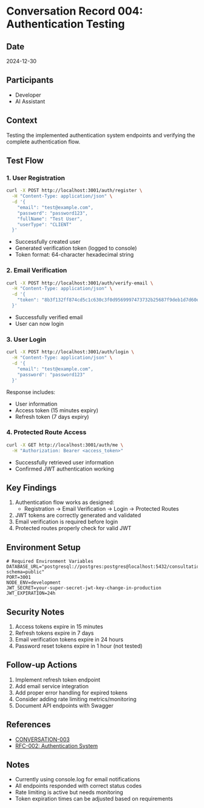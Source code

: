 # Conversation Record 004: Authentication Testing

## Date
2024-12-30

## Participants
- Developer
- AI Assistant

## Context
Testing the implemented authentication system endpoints and verifying the complete authentication flow.

## Test Flow

### 1. User Registration
```bash
curl -X POST http://localhost:3001/auth/register \
  -H "Content-Type: application/json" \
  -d '{
    "email": "test@example.com",
    "password": "password123",
    "fullName": "Test User",
    "userType": "CLIENT"
  }'
```
- Successfully created user
- Generated verification token (logged to console)
- Token format: 64-character hexadecimal string

### 2. Email Verification
```bash
curl -X POST http://localhost:3001/auth/verify-email \
  -H "Content-Type: application/json" \
  -d '{
    "token": "8b3f132ff874cd5c1c630c3f0d9569997473732b25687f9deb1d7d60ed76d904"
  }'
```
- Successfully verified email
- User can now login

### 3. User Login
```bash
curl -X POST http://localhost:3001/auth/login \
  -H "Content-Type: application/json" \
  -d '{
    "email": "test@example.com",
    "password": "password123"
  }'
```
Response includes:
- User information
- Access token (15 minutes expiry)
- Refresh token (7 days expiry)

### 4. Protected Route Access
```bash
curl -X GET http://localhost:3001/auth/me \
  -H "Authorization: Bearer <access_token>"
```
- Successfully retrieved user information
- Confirmed JWT authentication working

## Key Findings
1. Authentication flow works as designed:
   - Registration → Email Verification → Login → Protected Routes
2. JWT tokens are correctly generated and validated
3. Email verification is required before login
4. Protected routes properly check for valid JWT

## Environment Setup
```env
# Required Environment Variables
DATABASE_URL="postgresql://postgres:postgres@localhost:5432/consultation_db?schema=public"
PORT=3001
NODE_ENV=development
JWT_SECRET=your-super-secret-jwt-key-change-in-production
JWT_EXPIRATION=24h
```

## Security Notes
1. Access tokens expire in 15 minutes
2. Refresh tokens expire in 7 days
3. Email verification tokens expire in 24 hours
4. Password reset tokens expire in 1 hour (not tested)

## Follow-up Actions
1. Implement refresh token endpoint
2. Add email service integration
3. Add proper error handling for expired tokens
4. Consider adding rate limiting metrics/monitoring
5. Document API endpoints with Swagger

## References
- [CONVERSATION-003](./CONVERSATION-003-Core-Auth-Implementation.md)
- [RFC-002: Authentication System](../rfc/RFC-002-Authentication.md)

## Notes
- Currently using console.log for email notifications
- All endpoints responded with correct status codes
- Rate limiting is active but needs monitoring
- Token expiration times can be adjusted based on requirements 